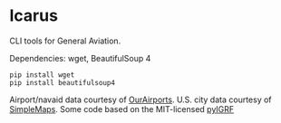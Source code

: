 # Icarus
 CLI tools for General Aviation.

Dependencies: wget, BeautifulSoup 4

```
pip install wget
pip install beautifulsoup4
```

Airport/navaid data courtesy of [OurAirports](http://ourairports.com).
U.S. city data courtesy of [SimpleMaps](https://simplemaps.com/data/us-cities).
Some code based on the MIT-licensed [pyIGRF](https://github.com/zzyztyy/pyIGRF)